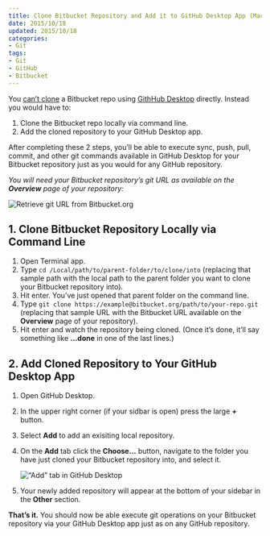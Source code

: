 ```yaml
---
title: Clone Bitbucket Repository and Add it to GitHub Desktop App (Mac)
date: 2015/10/18
updated: 2015/10/18
categories:
- Git
tags:
- Git
- GitHub
- Bitbucket
---
```

You [can’t clone](http://stackoverflow.com/a/32213131/2613447) a Bitbucket repo using [GithHub Desktop](https://desktop.github.com/) directly. Instead you would have to:

1. Clone the Bitbucket repo locally via command line.
2. Add the cloned repository to your GitHub Desktop app.

After completing these 2 steps, you’ll be able to execute sync, push, pull, commit, and other git commands available in GitHub Desktop for your Bitbucket repository just as you would for any GitHub repository.

_You will need your Bitbucket repository’s git URL as available on the **Overview** page of your repository:_

![Retrieve git URL from Bitbucket.org](https://cloud.githubusercontent.com/assets/308422/13249267/a3407f8a-da23-11e5-93ab-32c4a5fb501b.png)


## 1. Clone Bitbucket Repository Locally via Command Line

1. Open Terminal app.
2. Type `cd /Local/path/to/parent-folder/to/clone/into` (replacing that sample path with the local path to the parent folder you want to clone your Bitbucket repository into).
3. Hit enter. You’ve just opened that parent folder on the command line.
4. Type `git clone https://example@bitbucket.org/path/to/your-repo.git` (replacing that sample URL with the Bitbucket URL available on the **Overview** page of your repository).
5. Hit enter and watch the repository being cloned. (Once it’s done, it’ll say something like **…done** in one of the last lines.)

## 2. Add Cloned Repository to Your GitHub Desktop App
1. Open GitHub Desktop.
2. In the upper right corner (if your sidbar is open) press the large **+** button.
3. Select **Add** to add an exisiting local repository.
4. On the **Add** tab click the **Choose…** button, navigate to the folder you have just cloned your Bitbucket repository into, and select it.

   ![“Add” tab in GitHub Desktop](https://cloud.githubusercontent.com/assets/308422/13249268/a342b1e2-da23-11e5-870f-f6ee0efd1b86.png)

5. Your newly added repository will appear at the bottom of your sidebar in the **Other** section.

**That’s it.**
You should now be able execute git operations on your Bitbucket repository via your GitHub Desktop app just as on any GitHub repository.
